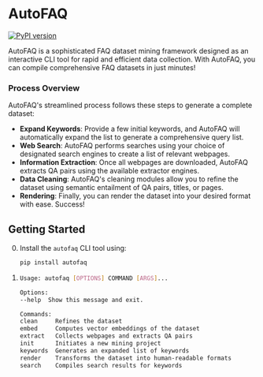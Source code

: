 # AutoFAQ

[![PyPI version](https://img.shields.io/badge/auto--faq-0.4.0-informational?style=flat-square&color=FFC000&labelColor=360825)](https://pypi.org/project/auto-faq/)

AutoFAQ is a sophisticated FAQ dataset mining framework designed as an interactive CLI tool for rapid and efficient data collection. With AutoFAQ, you can compile comprehensive FAQ datasets in just minutes!

### Process Overview
AutoFAQ's streamlined process follows these steps to generate a complete dataset:
- **Expand Keywords**: Provide a few initial keywords, and AutoFAQ will automatically expand the list to generate a comprehensive query list.
- **Web Search**: AutoFAQ performs searches using your choice of designated search engines to create a list of relevant webpages.
- **Information Extraction**: Once all webpages are downloaded, AutoFAQ extracts QA pairs using the available extractor engines.
- **Data Cleaning**: AutoFAQ's cleaning modules allow you to refine the dataset using semantic entailment of QA pairs, titles, or pages.
- **Rendering**: Finally, you can render the dataset into your desired format with ease. Success!

## Getting Started
0. Install the `autofaq` CLI tool using:
    ```sh
    pip install autofaq
    ```
1.
    ```sh 
    Usage: autofaq [OPTIONS] COMMAND [ARGS]...

    Options:
    --help  Show this message and exit.

    Commands:
    clean     Refines the dataset
    embed     Computes vector embeddings of the dataset
    extract   Collects webpages and extracts QA pairs
    init      Initiates a new mining project
    keywords  Generates an expanded list of keywords
    render    Transforms the dataset into human-readable formats
    search    Compiles search results for keywords
    ```